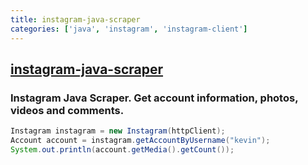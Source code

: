 ```yaml
---
title: instagram-java-scraper
categories: ['java', 'instagram', 'instagram-client']
---
```

## [instagram-java-scraper](https://github.com/postaddictme/instagram-java-scraper)

###  Instagram Java Scraper. Get account information, photos, videos and comments.

```java
Instagram instagram = new Instagram(httpClient);
Account account = instagram.getAccountByUsername("kevin");
System.out.println(account.getMedia().getCount());
```
